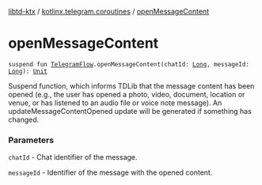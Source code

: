 [libtd-ktx](../index.md) / [kotlinx.telegram.coroutines](index.md) / [openMessageContent](./open-message-content.md)

# openMessageContent

`suspend fun `[`TelegramFlow`](../kotlinx.telegram.core/-telegram-flow/index.md)`.openMessageContent(chatId: `[`Long`](https://kotlinlang.org/api/latest/jvm/stdlib/kotlin/-long/index.html)`, messageId: `[`Long`](https://kotlinlang.org/api/latest/jvm/stdlib/kotlin/-long/index.html)`): `[`Unit`](https://kotlinlang.org/api/latest/jvm/stdlib/kotlin/-unit/index.html)

Suspend function, which informs TDLib that the message content has been opened (e.g., the user
has opened a photo, video, document, location or venue, or has listened to an audio file or voice
note message). An updateMessageContentOpened update will be generated if something has changed.

### Parameters

`chatId` - Chat identifier of the message.

`messageId` - Identifier of the message with the opened content.
